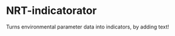 NRT-indicatorator
=================

Turns environmental parameter data into indicators, by adding text!
